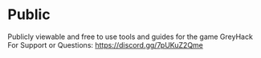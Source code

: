 # Public
Publicly viewable and free to use tools and guides for the game GreyHack
For Support or Questions: https://discord.gg/7pUKuZ2Qme